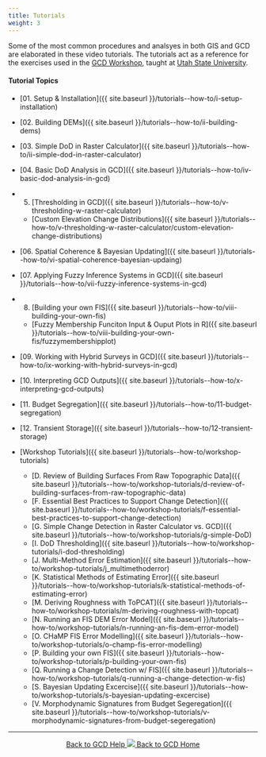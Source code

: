```yaml
---
title: Tutorials
weight: 3
---
```


Some of the most common procedures and analsyes in both GIS and GCD are elaborated in these video tutorials. The tutorials act as a reference for the exercises used in the [GCD Workshop](http://gcdworkshop.joewheaton.org/), taught at [Utah State University](http://cnr.usu.edu/streamrestoration/htm/course-information).

#### Tutorial Topics

- [01. Setup & Installation]({{ site.baseurl }}/tutorials--how-to/i-setup-installation)

- [02. Building DEMs]({{ site.baseurl }}/tutorials--how-to/ii-building-dems)

- [03. Simple DoD in Raster Calculator]({{ site.baseurl }}/tutorials--how-to/ii-simple-dod-in-raster-calculator)

- [04. Basic DoD Analysis in GCD]({{ site.baseurl }}/tutorials--how-to/iv-basic-dod-analysis-in-gcd)

- 5. [Thresholding in GCD]({{ site.baseurl }}/tutorials--how-to/v-thresholding-w-raster-calculator)

  - [Custom Elevation Change Distributions]({{ site.baseurl }}/tutorials--how-to/v-thresholding-w-raster-calculator/custom-elevation-change-distributions)

- [06. Spatial Coherence & Bayesian Updating]({{ site.baseurl }}/tutorials--how-to/vi-spatial-coherence-bayesian-updaing)

- [07. Applying Fuzzy Inference Systems in GCD]({{ site.baseurl }}/tutorials--how-to/vii-fuzzy-inference-systems-in-gcd)

- 8. [Building your own FIS]({{ site.baseurl }}/tutorials--how-to/viii-building-your-own-fis)

  - [Fuzzy Membership Funciton Input & Ouput Plots in R]({{ site.baseurl }}/tutorials--how-to/viii-building-your-own-fis/fuzzymembershipplot)

- [09. Working with Hybrid Surveys in GCD]({{ site.baseurl }}/tutorials--how-to/ix-working-with-hybrid-surveys-in-gcd)

- [10. Interpreting GCD Outputs]({{ site.baseurl }}/tutorials--how-to/x-interpreting-gcd-outputs)

- [11. Budget Segregation]({{ site.baseurl }}/tutorials--how-to/11-budget-segregation)

- [12. Transient Storage]({{ site.baseurl }}/tutorials--how-to/12-transient-storage)

- [Workshop Tutorials]({{ site.baseurl }}/tutorials--how-to/workshop-tutorials)

  - [D. Review of Building Surfaces From Raw Topographic Data]({{ site.baseurl }}/tutorials--how-to/workshop-tutorials/d-review-of-building-surfaces-from-raw-topographic-data)
  - [F. Essential Best Practices to Support Change Detection]({{ site.baseurl }}/tutorials--how-to/workshop-tutorials/f-essential-best-practices-to-support-change-detection)
  - [G. Simple Change Detection in Raster Calculator vs. GCD]({{ site.baseurl }}/tutorials--how-to/workshop-tutorials/g-simple-DoD)
  - [I. DoD Thresholding]({{ site.baseurl }}/tutorials--how-to/workshop-tutorials/i-dod-thresholding)
  - [J. Multi-Method Error Estimation]({{ site.baseurl }}/tutorials--how-to/workshop-tutorials/j_multimethoderror)
  - [K. Statistical Methods of Estimating Error]({{ site.baseurl }}/tutorials--how-to/workshop-tutorials/k-statistical-methods-of-estimating-error)
  - [M. Deriving Roughness with ToPCAT]({{ site.baseurl }}/tutorials--how-to/workshop-tutorials/m-deriving-roughness-with-topcat)
  - [N. Running an FIS DEM Error Model]({{ site.baseurl }}/tutorials--how-to/workshop-tutorials/n-running-an-fis-dem-error-model)
  - [O. CHaMP FIS Error Modelling]({{ site.baseurl }}/tutorials--how-to/workshop-tutorials/o-champ-fis-error-modelling)
  - [P. Building your own FIS]({{ site.baseurl }}/tutorials--how-to/workshop-tutorials/p-building-your-own-fis)
  - [Q. Running a Change Detection w/ FIS]({{ site.baseurl }}/tutorials--how-to/workshop-tutorials/q-running-a-change-detection-w-fis)
  - [S. Bayesian Updating Excercise]({{ site.baseurl }}/tutorials--how-to/workshop-tutorials/s-bayesian-updating-excercise)
  - [V. Morphodynamic Signatures from Budget Segeregation]({{ site.baseurl }}/tutorials--how-to/workshop-tutorials/v-morphodynamic-signatures-from-budget-segeregation)

------
<div align="center">
	<a class="hollow button" href="{{ site.baseurl }}/Help"><i class="fa fa-chevron-circle-left"></i>  Back to GCD Help </a>  
	<a class="hollow button" href="{{ site.baseurl }}/"><img src="{{ site.baseurl}}/assets/images/icons/GCDAddIn.png">  Back to GCD Home </a>  
</div>